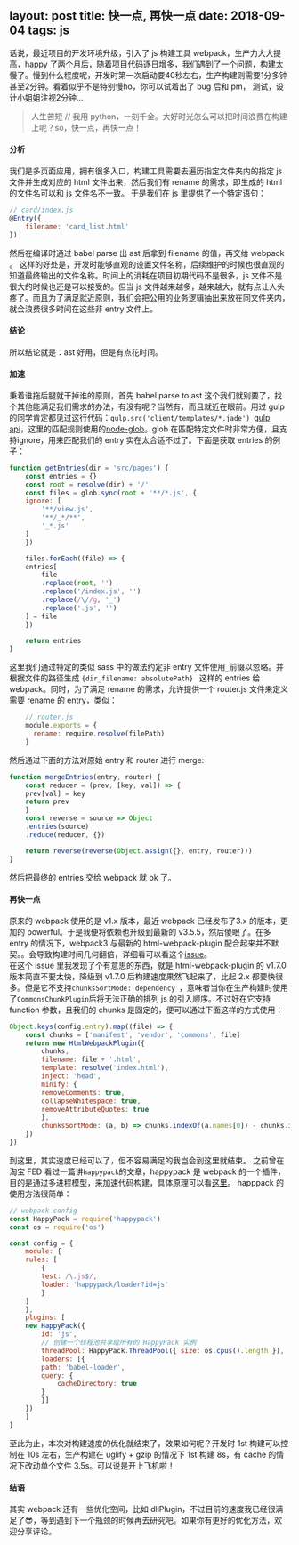 layout: post
title: 快一点, 再快一点
date: 2018-09-04
tags: js
---

话说，最近项目的开发环境升级，引入了 js 构建工具 webpack，生产力大大提高，happy 了两个月后，随着项目代码逐日增多，我们遇到了一个问题，构建太慢了。慢到什么程度呢，开发时第一次启动要40秒左右，生产构建则需要1分多钟甚至2分钟。看着似乎不是特别慢ho，你可以试着出了 bug 后和 pm， 测试，设计小姐姐注视2分钟…

> 人生苦短 // 我用 python，一刻千金。大好时光怎么可以把时间浪费在构建上呢？so，快一点，再快一点！

#### 分析
我们是多页面应用，拥有很多入口，构建工具需要去遍历指定文件夹内的指定 js 文件并生成对应的 html 文件出来，然后我们有 rename 的需求，即生成的 html 的文件名可以和 js 文件名不一致。
于是我们在 js 里提供了一个特定语句：
```javascript
// card/index.js
@Entry({
    filename: 'card_list.html'
})
````
然后在编译时通过 babel parse 出 ast 后拿到 filename 的值，再交给 webpack 。
这样的好处是，开发时能够直观的设置文件名称，后续维护的时候也很直观的知道最终输出的文件名称。时间上的消耗在项目初期代码不是很多，js 文件不是很大的时候也还是可以接受的。但当 js 文件越来越多，越来越大，就有点让人头疼了。而且为了满足就近原则，我们会把公用的业务逻辑抽出来放在同文件夹内，就会浪费很多时间在这些非 entry 文件上。

#### 结论
所以结论就是：ast 好用，但是有点花时间。

#### 加速
秉着谁拖后腿就干掉谁的原则，首先 babel parse to ast 这个我们就别要了，找个其他能满足我们需求的办法，有没有呢？当然有，而且就近在眼前。用过 gulp 的同学肯定都见过这行代码：`gulp.src('client/templates/*.jade') `[gulp api](http://www.gulpjs.com.cn/docs/api/)，这里的匹配规则使用的[node-glob](https://github.com/isaacs/node-glob)。glob 在匹配特定文件时非常方便，且支持ignore，用来匹配我们的 entry 实在太合适不过了。下面是获取 entries 的例子： 
```javascript
function getEntries(dir = 'src/pages') {
    const entries = {}
    const root = resolve(dir) + '/'
    const files = glob.sync(root + '**/*.js', {
    ignore: [
        '**/view.js',
        '**/_*/**', 
        '_*.js'
    ]
    })

    files.forEach((file) => {
    entries[
        file
        .replace(root, '')
        .replace('/index.js', '')
        .replace(/\//g, '_')
        .replace('.js', '')
    ] = file
    })

    return entries
}
```
这里我们通过特定的类似 sass 中的做法约定非 entry 文件使用`_`前缀以忽略。并根据文件的路径生成 `{dir_filename: absolutePath} ` 这样的 entries 给 webpack。同时，为了满足 rename 的需求，允许提供一个 router.js 文件来定义需要 rename 的 entry，类似：
```js
	// router.js
	module.exports = {
	  rename: require.resolve(filePath)
	}
```
然后通过下面的方法对原始 entry 和 router 进行 merge:
```js
function mergeEntries(entry, router) {
    const reducer = (prev, [key, val]) => {
    prev[val] = key
    return prev
    }
    const reverse = source => Object
    .entries(source)
    .reduce(reducer, {})

    return reverse(reverse(Object.assign({}, entry, router)))
}
```
然后把最终的 entries 交给 webpack 就 ok 了。

#### 再快一点
原来的 webpack 使用的是 v1.x 版本，最近 webpack 已经发布了3.x 的版本，更加的 powerful。于是我便将依赖也升级到最新的 v3.5.5，然后傻眼了。在多 entry 的情况下，webpack3 与最新的 html-webpack-plugin 配合起来并不默契。。会导致构建时间几何翻倍，详细看可以看这个[issue](https://github.com/jantimon/html-webpack-plugin/issues/724)。  
在这个 issue 里我发现了个有意思的东西，就是 html-webpack-plugin 的 v1.7.0 版本简直不要太快，降级到 v1.7.0 后构建速度果然飞起来了，比起 2.x 都要快很多。但是它不支持`chunksSortMode: dependency `，意味者当你在生产构建时使用了`CommonsChunkPlugin`后将无法正确的排列 js 的引入顺序。不过好在它支持 function 参数，且我们的 chunks 是固定的，便可以通过下面这样的方式使用：
```js
Object.keys(config.entry).map((file) => {
    const chunks = ['manifest', 'vendor', 'commons', file]
    return new HtmlWebpackPlugin({
        chunks,
        filename: file + '.html',
        template: resolve('index.html'),
        inject: 'head',
        minify: {
        removeComments: true,
        collapseWhitespace: true,
        removeAttributeQuotes: true
        },
        chunksSortMode: (a, b) => chunks.indexOf(a.names[0]) - chunks.indexOf(b.names[0])
    })
})
```
到这里，其实速度已经可以了，但不容易满足的我岂会到这里就结束。
之前曾在淘宝 FED 看过一篇讲`happypack`的文章，happypack 是 webpack 的一个插件，目的是通过多进程模型，来加速代码构建，具体原理可以看[这里](http://taobaofed.org/blog/2016/12/08/happypack-source-code-analysis/)。
happpack 的使用方法很简单：  
```js
// webpack config
const HappyPack = require('happypack')
const os = require('os')

const config = {
    module: {
    rules: [
        {
        test: /\.js$/,
        loader: 'happypack/loader?id=js'
        }
    ]
    },
    plugins: [
    new HappyPack({
        id: 'js',
        // 创建一个线程池共享给所有的 HappyPack 实例
        threadPool: HappyPack.ThreadPool({ size: os.cpus().length }),
        loaders: [{
        path: 'babel-loader',
        query: {
            cacheDirectory: true
        }
        }]
    })
    ]
}
```
至此为止，本次对构建速度的优化就结束了，效果如何呢？开发时 1st 构建可以控制在 10s 左右，生产构建在 uglify + gzip 的情况下 1st 构建 8s，有 cache 的情况下改动单个文件 3.5s。可以说是开上飞机啦！

#### 结语
其实 webpack 还有一些优化空间，比如 dllPlugin，不过目前的速度我已经很满足了😎，等到遇到下一个瓶颈的时候再去研究吧。如果你有更好的优化方法，欢迎分享评论。